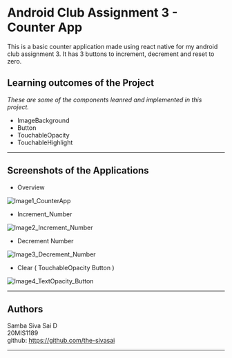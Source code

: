 # Android Club Assignment 3 - Counter App

This is a basic counter application made using react native for my android club assignment 3. It has 3 buttons to increment, decrement and reset to zero.

## Learning outcomes of the Project

*These are some of the components leanred and implemented in this project.*

* ImageBackground
* Button
* TouchableOpacity
* TouchableHighlight

---
## Screenshots of the Applications

* Overview 

![Image1_CounterApp](https://user-images.githubusercontent.com/98167133/153720553-5fa7ca26-0577-41a9-b35a-0f8a9d6c39b4.jpg)

* Increment_Number

![Image2_Increment_Number](https://user-images.githubusercontent.com/98167133/153720682-7fe27d8f-70cb-4633-86b8-433e78e4affb.jpg)

* Decrement Number

![Image3_Decrement_Number](https://user-images.githubusercontent.com/98167133/153720597-b4e2c78e-228b-40c6-b1c6-d2672a23d1bc.jpg)

* Clear ( TouchableOpacity Button )

![Image4_TextOpacity_Button](https://user-images.githubusercontent.com/98167133/153720644-0ef6483c-7c60-442b-9b5a-89c009d97587.jpg)

---

## Authors

Samba Siva Sai D \
20MIS1189 \
github: https://github.com/the-sivasai

---


